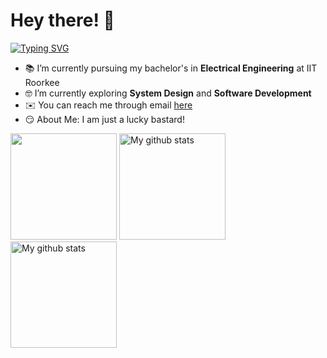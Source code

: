 # Hey there! :wave:
[![Typing SVG](https://readme-typing-svg.herokuapp.com?font=Nova+Square&pause=1000&vCenter=true&color=2cc6d1&width=435&lines=Its+meeee+Nano)](https://git.io/typing-svg)
- :books: I’m currently pursuing my bachelor's in **Electrical Engineering** at IIT Roorkee
- :nerd_face: I’m currently exploring **System Design** and **Software Development**
- :envelope: You can reach me through email [here](mailto:nishkarsh1206@gmail.com)
- :smirk: About Me: I am just a lucky bastard!
    
<img height=170 src="https://github-readme-stats.vercel.app/api/top-langs/?username=NanoNish&layout=compact&theme=tokyonight&hide_border=true" />
<img height=170 src="https://github-readme-stats.vercel.app/api?username=NanoNish&show_icons=true&include_all_commits=true&theme=tokyonight&hide_border=true" alt="My github stats" />
<img height=170 src="https://github-readme-streak-stats.herokuapp.com?user=NanoNish&theme=tokyonight&hide_border=true&date_format=M%20j%5B%2C%20Y%5D" alt="My github stats" />
